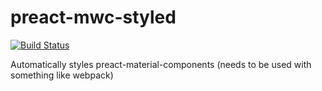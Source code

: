 # preact-mwc-styled
[![Build Status](https://travis-ci.com/Cromefire/preact-mwc-styled.svg?branch=master)](https://travis-ci.com/Cromefire/preact-mwc-styled)

Automatically styles preact-material-components (needs to be used with something like webpack)
